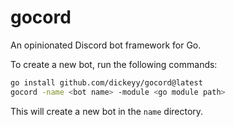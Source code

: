 # gocord

An opinionated Discord bot framework for Go.

To create a new bot, run the following commands:

```bash
go install github.com/dickeyy/gocord@latest
gocord -name <bot name> -module <go module path>
```

This will create a new bot in the `name` directory.
